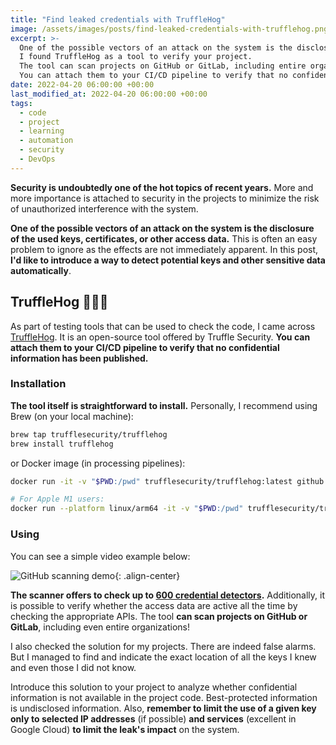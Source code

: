 ```yaml
---
title: "Find leaked credentials with TruffleHog"
image: /assets/images/posts/find-leaked-credentials-with-trufflehog.png
excerpt: >-
  One of the possible vectors of an attack on the system is the disclosure of the used keys, certificates, or other access data.
  I found TruffleHog as a tool to verify your project.
  The tool can scan projects on GitHub or GitLab, including entire organizations!
  You can attach them to your CI/CD pipeline to verify that no confidential information has been published.
date: 2022-04-20 06:00:00 +00:00
last_modified_at: 2022-04-20 06:00:00 +00:00
tags:
  - code
  - project
  - learning
  - automation
  - security
  - DevOps
---
```


  **Security is undoubtedly one of the hot topics of recent years.**
  More and more importance is attached to security in the projects to minimize the risk of unauthorized interference with the system.

  **One of the possible vectors of an attack on the system is the disclosure of the used keys, certificates, or other access data.**
  This is often an easy problem to ignore as the effects are not immediately apparent.
  In this post, **I'd like to introduce a way to detect potential keys and other sensitive data automatically**.

## TruffleHog 🐷🔑🐷

  As part of testing tools that can be used to check the code, I came across [TruffleHog](https://github.com/trufflesecurity/trufflehog).
  It is an open-source tool offered by Truffle Security.
  **You can attach them to your CI/CD pipeline to verify that no confidential information has been published.**

### Installation

  **The tool itself is straightforward to install.**
  Personally, I recommend using Brew (on your local machine):

  ```bash
  brew tap trufflesecurity/trufflehog
  brew install trufflehog
  ```

  or Docker image (in processing pipelines):

  ```bash
  docker run -it -v "$PWD:/pwd" trufflesecurity/trufflehog:latest github --repo https://github.com/trufflesecurity/test_keys

  # For Apple M1 users:
  docker run --platform linux/arm64 -it -v "$PWD:/pwd" trufflesecurity/trufflehog:latest github --repo https://github.com/trufflesecurity/test_keys
  ```

### Using

  You can see a simple video example below:

  ![GitHub scanning demo](https://storage.googleapis.com/truffle-demos/non-interactive.svg){: .align-center}

  **The scanner offers to check up to [600 credential detectors](https://github.com/trufflesecurity/trufflehog/tree/main/pkg/detectors).**
  Additionally, it is possible to verify whether the access data are active all the time by checking the appropriate APIs.
  The tool **can scan projects on GitHub or GitLab**, including even entire organizations!

  I also checked the solution for my projects.
  There are indeed false alarms.
  But I managed to find and indicate the exact location of all the keys I knew and even those I did not know.

  Introduce this solution to your project to analyze whether confidential information is not available in the project code.
  Best-protected information is undisclosed information.
  Also, **remember to limit the use of a given key only to selected IP addresses** (if possible) **and services** (excellent in Google Cloud) **to limit the leak's impact** on the system.
